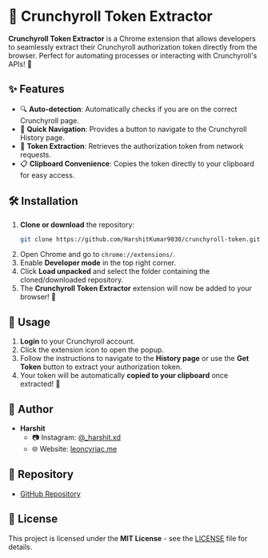 
# 🍿 Crunchyroll Token Extractor

**Crunchyroll Token Extractor** is a Chrome extension that allows developers to seamlessly extract their Crunchyroll authorization token directly from the browser. Perfect for automating processes or interacting with Crunchyroll's APIs! 🚀

## ✨ Features

- 🔍 **Auto-detection**: Automatically checks if you are on the correct Crunchyroll page.
- 🧭 **Quick Navigation**: Provides a button to navigate to the Crunchyroll History page.
- 🔐 **Token Extraction**: Retrieves the authorization token from network requests.
- 📋 **Clipboard Convenience**: Copies the token directly to your clipboard for easy access.

## 🛠️ Installation

1. **Clone or download** the repository:
   ```bash
   git clone https://github.com/HarshitKumar9030/crunchyroll-token.git
   ```
2. Open Chrome and go to `chrome://extensions/`.
3. Enable **Developer mode** in the top right corner.
4. Click **Load unpacked** and select the folder containing the cloned/downloaded repository.
5. The **Crunchyroll Token Extractor** extension will now be added to your browser! 🎉

## 🚀 Usage

1. **Login** to your Crunchyroll account.
2. Click the extension icon to open the popup.
3. Follow the instructions to navigate to the **History page** or use the **Get Token** button to extract your authorization token.
4. Your token will be automatically **copied to your clipboard** once extracted! 📝

## 👤 Author

- **Harshit**  
  - 📷 Instagram: [@_harshit.xd](https://www.instagram.com/_harshit.xd)  
  - 🌐 Website: [leoncyriac.me](https://leoncyriac.me)  

## 📂 Repository

- [GitHub Repository](https://github.com/HarshitKumar9030/crunchyroll-token)

## 📝 License

This project is licensed under the **MIT License** - see the [LICENSE](LICENSE) file for details.
